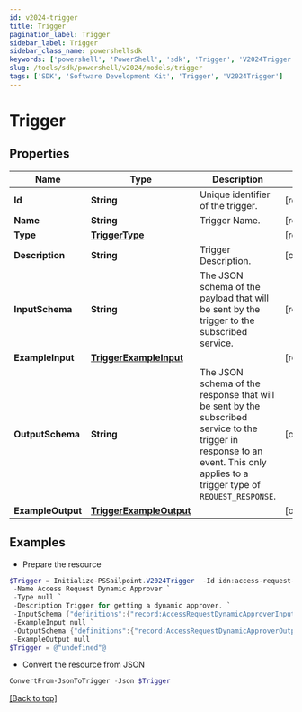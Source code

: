 ```yaml
---
id: v2024-trigger
title: Trigger
pagination_label: Trigger
sidebar_label: Trigger
sidebar_class_name: powershellsdk
keywords: ['powershell', 'PowerShell', 'sdk', 'Trigger', 'V2024Trigger'] 
slug: /tools/sdk/powershell/v2024/models/trigger
tags: ['SDK', 'Software Development Kit', 'Trigger', 'V2024Trigger']
---
```



# Trigger

## Properties

Name | Type | Description | Notes
------------ | ------------- | ------------- | -------------
**Id** | **String** | Unique identifier of the trigger. | [required]
**Name** | **String** | Trigger Name. | [required]
**Type** | [**TriggerType**](trigger-type) |  | [required]
**Description** | **String** | Trigger Description. | [optional] 
**InputSchema** | **String** | The JSON schema of the payload that will be sent by the trigger to the subscribed service. | [required]
**ExampleInput** | [**TriggerExampleInput**](trigger-example-input) |  | [required]
**OutputSchema** | **String** | The JSON schema of the response that will be sent by the subscribed service to the trigger in response to an event.  This only applies to a trigger type of `REQUEST_RESPONSE`. | [optional] 
**ExampleOutput** | [**TriggerExampleOutput**](trigger-example-output) |  | [optional] 

## Examples

- Prepare the resource
```powershell
$Trigger = Initialize-PSSailpoint.V2024Trigger  -Id idn:access-request-dynamic-approver `
 -Name Access Request Dynamic Approver `
 -Type null `
 -Description Trigger for getting a dynamic approver. `
 -InputSchema {"definitions":{"record:AccessRequestDynamicApproverInput":{"type":"object","required":["accessRequestId","requestedFor","requestedItems","requestedBy"],"additionalProperties":true,"properties":{"accessRequestId":{"type":"string"},"requestedFor":{"$ref":"#/definitions/record:requestedForIdentityRef"},"requestedItems":{"type":"array","items":{"$ref":"#/definitions/record:requestedObjectRef"}},"requestedBy":{"$ref":"#/definitions/record:requestedByIdentityRef"}}},"record:requestedForIdentityRef":{"type":"object","required":["id","name","type"],"additionalProperties":true,"properties":{"id":{"type":"string"},"name":{"type":"string"},"type":{"type":"string"}}},"record:requestedObjectRef":{"type":"object","optional":["description","comment"],"required":["id","name","type","operation"],"additionalProperties":true,"properties":{"id":{"type":"string"},"name":{"type":"string"},"description":{"oneOf":[{"type":"null"},{"type":"string"}]},"type":{"type":"string"},"operation":{"type":"string"},"comment":{"oneOf":[{"type":"null"},{"type":"string"}]}}},"record:requestedByIdentityRef":{"type":"object","required":["type","id","name"],"additionalProperties":true,"properties":{"type":{"type":"string"},"id":{"type":"string"},"name":{"type":"string"}}}},"$ref":"#/definitions/record:AccessRequestDynamicApproverInput"} `
 -ExampleInput null `
 -OutputSchema {"definitions":{"record:AccessRequestDynamicApproverOutput":{"type":["null","object"],"required":["id","name","type"],"additionalProperties":true,"properties":{"id":{"type":"string"},"name":{"type":"string"},"type":{"type":"string"}}}},"$ref":"#/definitions/record:AccessRequestDynamicApproverOutput"} `
 -ExampleOutput null
$Trigger = @"undefined"@
```

- Convert the resource from JSON
```powershell
ConvertFrom-JsonToTrigger -Json $Trigger
```


[[Back to top]](#) 


